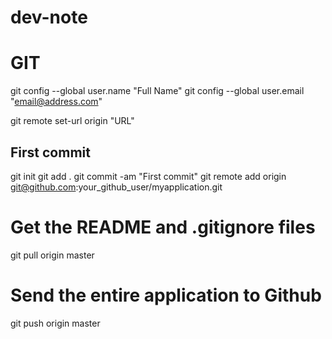 # dev-note

# GIT

git config --global user.name "Full Name"
git config --global user.email "email@address.com"

git remote set-url origin "URL"

## First commit
git init
git add .
git commit -am "First commit"
git remote add origin git@github.com:your_github_user/myapplication.git
# Get the README and .gitignore files
git pull origin master
# Send the entire application to Github
git push origin master
